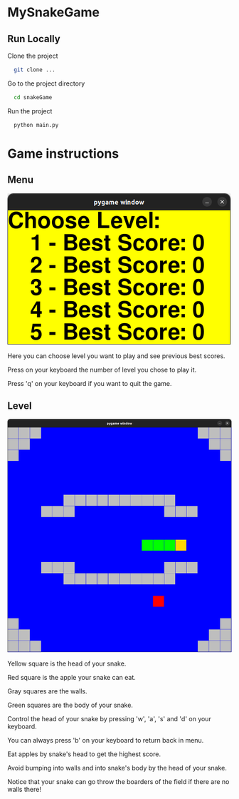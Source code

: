 # MySnakeGame

## Run Locally

Clone the project

```bash
  git clone ...
```

Go to the project directory

```bash
  cd snakeGame
```

Run the project

```bash
  python main.py
```

# Game instructions

## Menu

![Menu Screenshot](./screenshots/menuScreenshot.png)

Here you can choose level you want to play and see previous best scores.

Press on your keyboard the number of level you chose to play it.

Press 'q' on your keyboard if you want to quit the game.

## Level

![Level Screenshot](./screenshots/levelScreenshot.png)

Yellow square is the head of your snake.

Red square is the apple your snake can eat.

Gray squares are the walls.

Green squares are the body of your snake.

Control the head of your snake by pressing 'w', 'a', 's' and 'd' on your keyboard.

You can always press 'b' on your keyboard to return back in menu.

Eat apples by snake's head to get the highest score.

Avoid bumping into walls and into snake's body by the head of your snake.

Notice that your snake can go throw the boarders of the field if there are no walls there!
